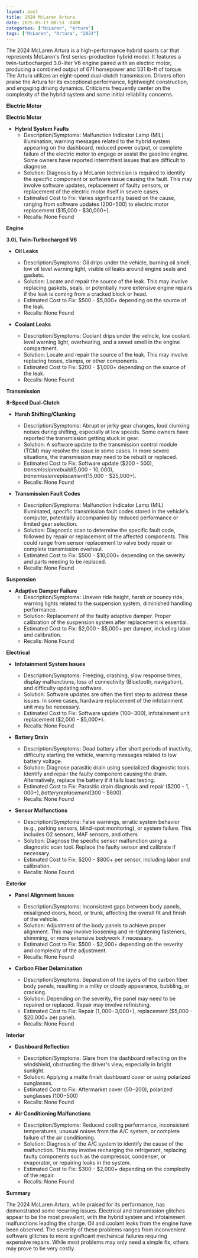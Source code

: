 ```yaml
---
layout: post
title: 2024 McLaren Artura
date: 2025-03-17 08:53 -0400
categories: ["McLaren", "Artura"]
tags: ["McLaren", "Artura", "2024"]
---
```

The 2024 McLaren Artura is a high-performance hybrid sports car that represents McLaren's first series-production hybrid model. It features a twin-turbocharged 3.0-liter V6 engine paired with an electric motor, producing a combined output of 671 horsepower and 531 lb-ft of torque. The Artura utilizes an eight-speed dual-clutch transmission. Drivers often praise the Artura for its exceptional performance, lightweight construction, and engaging driving dynamics. Criticisms frequently center on the complexity of the hybrid system and some initial reliability concerns.

**Electric Motor**

**Electric Motor**

*   **Hybrid System Faults**
    *   Description/Symptoms: Malfunction Indicator Lamp (MIL) illumination, warning messages related to the hybrid system appearing on the dashboard, reduced power output, or complete failure of the electric motor to engage or assist the gasoline engine. Some owners have reported intermittent issues that are difficult to diagnose.
    *   Solution: Diagnosis by a McLaren technician is required to identify the specific component or software issue causing the fault. This may involve software updates, replacement of faulty sensors, or replacement of the electric motor itself in severe cases.
    *   Estimated Cost to Fix: Varies significantly based on the cause, ranging from software updates ($200-$500) to electric motor replacement ($15,000 - $30,000+).
    *   Recalls: None Found

**Engine**

**3.0L Twin-Turbocharged V6**

*   **Oil Leaks**
    *   Description/Symptoms: Oil drips under the vehicle, burning oil smell, low oil level warning light, visible oil leaks around engine seals and gaskets.
    *   Solution: Locate and repair the source of the leak. This may involve replacing gaskets, seals, or potentially more extensive engine repairs if the leak is coming from a cracked block or head.
    *   Estimated Cost to Fix: $500 - $5,000+ depending on the source of the leak.
    *   Recalls: None Found

*   **Coolant Leaks**
    *   Description/Symptoms: Coolant drips under the vehicle, low coolant level warning light, overheating, and a sweet smell in the engine compartment.
    *   Solution: Locate and repair the source of the leak. This may involve replacing hoses, clamps, or other components.
    *   Estimated Cost to Fix: $200 - $1,000+ depending on the source of the leak.
    *   Recalls: None Found

**Transmission**

**8-Speed Dual-Clutch**

*   **Harsh Shifting/Clunking**
    *   Description/Symptoms: Abrupt or jerky gear changes, loud clunking noises during shifting, especially at low speeds. Some owners have reported the transmission getting stuck in gear.
    *   Solution: A software update to the transmission control module (TCM) may resolve the issue in some cases. In more severe situations, the transmission may need to be rebuilt or replaced.
    *   Estimated Cost to Fix: Software update ($200 - $500), transmission rebuild ($5,000 - $10,000), transmission replacement ($15,000 - $25,000+).
    *   Recalls: None Found

*   **Transmission Fault Codes**
    *   Description/Symptoms: Malfunction Indicator Lamp (MIL) illuminated, specific transmission fault codes stored in the vehicle's computer, potentially accompanied by reduced performance or limited gear selection.
    *   Solution: Diagnostic scan to determine the specific fault code, followed by repair or replacement of the affected components. This could range from sensor replacement to valve body repair or complete transmission overhaul.
    *   Estimated Cost to Fix: $500 - $10,000+ depending on the severity and parts needing to be replaced.
    *   Recalls: None Found

**Suspension**

*   **Adaptive Damper Failure**
    *   Description/Symptoms: Uneven ride height, harsh or bouncy ride, warning lights related to the suspension system, diminished handling performance.
    *   Solution: Replacement of the faulty adaptive damper. Proper calibration of the suspension system after replacement is essential.
    *   Estimated Cost to Fix: $2,000 - $5,000+ per damper, including labor and calibration.
    *   Recalls: None Found

**Electrical**

*   **Infotainment System Issues**
    *   Description/Symptoms: Freezing, crashing, slow response times, display malfunctions, loss of connectivity (Bluetooth, navigation), and difficulty updating software.
    *   Solution: Software updates are often the first step to address these issues. In some cases, hardware replacement of the infotainment unit may be necessary.
    *   Estimated Cost to Fix: Software update ($100-$300), infotainment unit replacement ($2,000 - $5,000+).
    *   Recalls: None Found

*   **Battery Drain**
    *   Description/Symptoms: Dead battery after short periods of inactivity, difficulty starting the vehicle, warning messages related to low battery voltage.
    *   Solution: Diagnose parasitic drain using specialized diagnostic tools. Identify and repair the faulty component causing the drain. Alternatively, replace the battery if it fails load testing.
    *   Estimated Cost to Fix: Parasitic drain diagnosis and repair ($200 - $1,000+), battery replacement ($300 - $600).
    *   Recalls: None Found

*   **Sensor Malfunctions**
    *   Description/Symptoms: False warnings, erratic system behavior (e.g., parking sensors, blind-spot monitoring), or system failure. This includes O2 sensors, MAF sensors, and others
    *   Solution: Diagnose the specific sensor malfunction using a diagnostic scan tool. Replace the faulty sensor and calibrate if necessary.
    *   Estimated Cost to Fix: $200 - $800+ per sensor, including labor and calibration.
    *   Recalls: None Found

**Exterior**

*   **Panel Alignment Issues**
    *   Description/Symptoms: Inconsistent gaps between body panels, misaligned doors, hood, or trunk, affecting the overall fit and finish of the vehicle.
    *   Solution: Adjustment of the body panels to achieve proper alignment. This may involve loosening and re-tightening fasteners, shimming, or more extensive bodywork if necessary.
    *   Estimated Cost to Fix: $500 - $2,000+ depending on the severity and complexity of the adjustment.
    *   Recalls: None Found

*   **Carbon Fiber Delamination**
    *   Description/Symptoms: Separation of the layers of the carbon fiber body panels, resulting in a milky or cloudy appearance, bubbling, or cracking.
    *   Solution: Depending on the severity, the panel may need to be repaired or replaced. Repair may involve refinishing.
    *   Estimated Cost to Fix: Repair ($1,000-$3,000+), replacement ($5,000 - $20,000+ per panel).
    *   Recalls: None Found

**Interior**

*   **Dashboard Reflection**
    *   Description/Symptoms: Glare from the dashboard reflecting on the windshield, obstructing the driver's view, especially in bright sunlight.
    *   Solution: Applying a matte finish dashboard cover or using polarized sunglasses.
    *   Estimated Cost to Fix: Aftermarket cover ($50-$200), polarized sunglasses ($100-$500)
    *   Recalls: None Found

*   **Air Conditioning Malfunctions**
    *   Description/Symptoms: Reduced cooling performance, inconsistent temperatures, unusual noises from the A/C system, or complete failure of the air conditioning.
    *   Solution: Diagnosis of the A/C system to identify the cause of the malfunction. This may involve recharging the refrigerant, replacing faulty components such as the compressor, condenser, or evaporator, or repairing leaks in the system.
    *   Estimated Cost to Fix: $300 - $2,000+ depending on the complexity of the repair.
    *   Recalls: None Found

**Summary**

The 2024 McLaren Artura, while praised for its performance, has demonstrated some recurring issues. Electrical and transmission glitches appear to be the most prevalent, with the hybrid system and infotainment malfunctions leading the charge. Oil and coolant leaks from the engine have been observed. The severity of these problems ranges from inconvenient software glitches to more significant mechanical failures requiring expensive repairs. While most problems may only need a simple fix, others may prove to be very costly.

